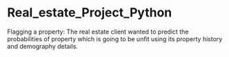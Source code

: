 # Real_estate_Project_Python
Flagging a property: The real estate client wanted to predict the probabilities of property which is going to be unfit using its property history and demography details.
